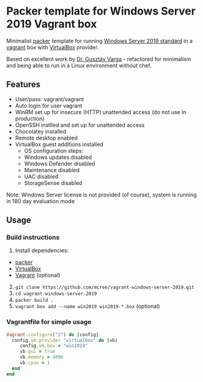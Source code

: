 # Packer template for Windows Server 2019 Vagrant box

Minimalist [packer](https://packer.io/) template for running 
[Windows Server 2019 standard](https://www.microsoft.com/en-us/cloud-platform/windows-server-pricing) 
in a [vagrant](https://www.vagrantup.com/) box with [VirtualBox](https://www.virtualbox.org/) provider.

Based on excellent work by [Dr. Gusztáv Varga](https://github.com/gusztavvargadr/packer/) - 
refactored for minimalism and being able to run in a Linux environment without chef.

## Features

* User/pass: vagrant/vagrant
* Auto login for user vagrant
* WinRM set up for insecure (HTTP) unattended access (do not use in production)
* OpenSSH instlled and set up for unattended access
* Chocolatey installed
* Remote desktop enabled
* VirtualBox guest additions installed
  * OS configuration steps:
  * Windows updates disabled
  * Windows Defender disabled
  * Maintenance disabled
  * UAC disabled
  * StorageSense disabled

Note: Windows Server license is not provided (of course), system is running in 180 day evaluation mode

## Usage

### Build instructions

1. Install dependencies:
  * [packer](https://packer.io/)
  * [VirtualBox](https://www.virtualbox.org/)
  * [Vagrant](https://www.vagrantup.com/) (optional)
2. ```git clone https://github.com/mcree/vagrant-windows-server-2019.git```
3. ```cd vagrant-windows-server-2019```
4. ```packer build .```
5. ```vagrant box add --name win2019 win2019-*.box``` (optional)

### Vagrantfile for simple usage

```ruby
Vagrant.configure("2") do |config|
  config.vm.provider "virtualbox" do |vb|
     config.vm.box = "win2019"
     vb.gui = true
     vb.memory = 4096
     vb.cpus = 1
  end
end
```
